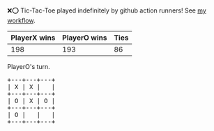 :x::o: Tic-Tac-Toe played indefinitely by github action runners! See [my workflow](.github/workflows/play.yaml).

|PlayerX wins|PlayerO wins|Ties|
|-|-|-|
|198|193|86|

PlayerO's turn.

<pre>
+---+---+---+
| X | X |   |
+---+---+---+
| O | X | O |
+---+---+---+
| O |   |   |
+---+---+---+
</pre>
